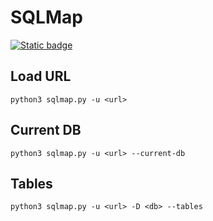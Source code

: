 # SQLMap 

[![Static badge](https://img.shields.io/badge/SQL-SQLMap-yellow)](https://github.com/sqlmapproject/sqlmap)

## Load URL
```
python3 sqlmap.py -u <url>
```
## Current DB
```
python3 sqlmap.py -u <url> --current-db
```
## Tables
```
python3 sqlmap.py -u <url> -D <db> --tables
